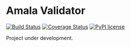 # Amala Validator

[![Build Status](https://travis-ci.com/amalatechnology/amala-validator.svg?branch=master)](https://travis-ci.com/amalatechnology/amala-validator)
[![Coverage Status](https://coveralls.io/repos/github/amalatechnology/amala-validator/badge.svg)](https://coveralls.io/github/amalatechnology/amala-validator)
[![PyPI license](https://img.shields.io/pypi/l/ansicolortags.svg)](https://pypi.python.org/pypi/ansicolortags/)

Project under development.
